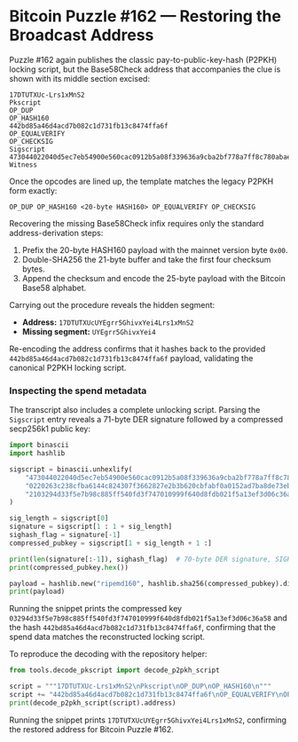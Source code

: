 # Bitcoin Puzzle #162 — Restoring the Broadcast Address

Puzzle #162 again publishes the classic pay-to-public-key-hash (P2PKH)
locking script, but the Base58Check address that accompanies the clue is
shown with its middle section excised:

```
17DTUTXUc-Lrs1xMnS2
Pkscript
OP_DUP
OP_HASH160
442bd85a46d4acd7b082c1d731fb13c8474ffa6f
OP_EQUALVERIFY
OP_CHECKSIG
Sigscript
473044022040d5ec7eb54900e560cac0912b5a08f339636a9cba2bf778a7ff8c780abae5220220263c238cfba6144c824307f3662827e2b3b620cbfabf0a0152ad7ba8de73eb8c012103294d33f5e7b98c885ff540fd3f747010999f640d8fdb021f5a13ef3d06c36a58
Witness
```

Once the opcodes are lined up, the template matches the legacy P2PKH
form exactly:

```
OP_DUP OP_HASH160 <20-byte HASH160> OP_EQUALVERIFY OP_CHECKSIG
```

Recovering the missing Base58Check infix requires only the standard
address-derivation steps:

1. Prefix the 20-byte HASH160 payload with the mainnet version byte `0x00`.
2. Double-SHA256 the 21-byte buffer and take the first four checksum bytes.
3. Append the checksum and encode the 25-byte payload with the Bitcoin
   Base58 alphabet.

Carrying out the procedure reveals the hidden segment:

- **Address:** `17DTUTXUcUYEgrr5GhivxYei4Lrs1xMnS2`
- **Missing segment:** `UYEgrr5GhivxYei4`

Re-encoding the address confirms that it hashes back to the provided
`442bd85a46d4acd7b082c1d731fb13c8474ffa6f` payload, validating the
canonical P2PKH locking script.

### Inspecting the spend metadata

The transcript also includes a complete unlocking script.  Parsing the
`Sigscript` entry reveals a 71-byte DER signature followed by a compressed
secp256k1 public key:

```python
import binascii
import hashlib

sigscript = binascii.unhexlify(
    "473044022040d5ec7eb54900e560cac0912b5a08f339636a9cba2bf778a7ff8c780abae522"
    "0220263c238cfba6144c824307f3662827e2b3b620cbfabf0a0152ad7ba8de73eb8c01"
    "2103294d33f5e7b98c885ff540fd3f747010999f640d8fdb021f5a13ef3d06c36a58"
)

sig_length = sigscript[0]
signature = sigscript[1 : 1 + sig_length]
sighash_flag = signature[-1]
compressed_pubkey = sigscript[1 + sig_length + 1 :]

print(len(signature[:-1]), sighash_flag)  # 70-byte DER signature, SIGHASH_ALL
print(compressed_pubkey.hex())

payload = hashlib.new("ripemd160", hashlib.sha256(compressed_pubkey).digest()).hexdigest()
print(payload)
```

Running the snippet prints the compressed key
`03294d33f5e7b98c885ff540fd3f747010999f640d8fdb021f5a13ef3d06c36a58` and the
hash `442bd85a46d4acd7b082c1d731fb13c8474ffa6f`, confirming that the spend
data matches the reconstructed locking script.

To reproduce the decoding with the repository helper:

```python
from tools.decode_pkscript import decode_p2pkh_script

script = """17DTUTXUc-Lrs1xMnS2\nPkscript\nOP_DUP\nOP_HASH160\n"""
script += "442bd85a46d4acd7b082c1d731fb13c8474ffa6f\nOP_EQUALVERIFY\nOP_CHECKSIG"
print(decode_p2pkh_script(script).address)
```

Running the snippet prints `17DTUTXUcUYEgrr5GhivxYei4Lrs1xMnS2`, confirming
the restored address for Bitcoin Puzzle #162.
